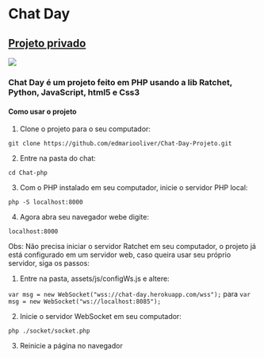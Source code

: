 <h1> Chat Day </h1>
<h2><a href="https://chatday.online/">Projeto privado</a></h2>
<img src="https://scontent.ffec3-1.fna.fbcdn.net/v/t1.0-9/127537111_2779504492290340_6917908437226539688_n.jpg?_nc_cat=102&ccb=2&_nc_sid=e3f864&_nc_ohc=CgOuQ7OWGfIAX83R_ud&_nc_ht=scontent.ffec3-1.fna&oh=d07997033f8ea515c2e7492824800d21&oe=5FF75FFA">


<h3>Chat Day é um projeto feito em PHP usando a lib Ratchet, Python, JavaScript, html5 e Css3</h3>

<h4>Como usar o projeto</h4>

1. Clone o projeto para o seu computador:

`git clone https://github.com/edmariooliver/Chat-Day-Projeto.git`

2. Entre na pasta do chat:

`cd Chat-php`

3. Com o PHP instalado em seu computador, inicie o servidor PHP local:

`php -S localhost:8000`

4. Agora abra seu navegador webe digite:

`localhost:8000`


Obs: Não precisa iniciar o servidor Ratchet em seu computador, o projeto já está configurado em um servidor web, caso queira usar seu próprio servidor, siga os passos:


1. Entre na pasta, assets/js/configWs.js e altere:

`var msg = new WebSocket("wss://chat-day.herokuapp.com/wss");` para `var msg = new WebSocket("ws://localhost:8085");`

2. Inicie o servidor WebSocket em seu computador:

`php ./socket/socket.php`

3. Reinicie a página no navegador
